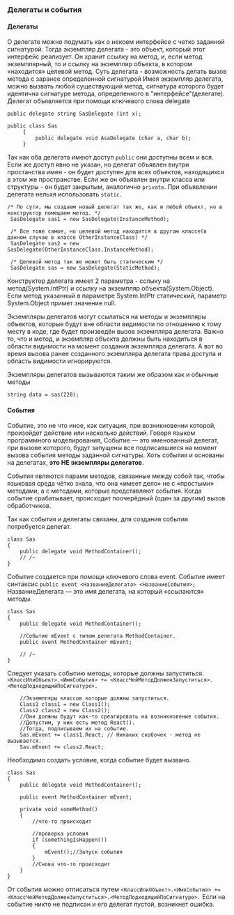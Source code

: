 ### Делегаты и события

#### Делегаты
О делегате можно подумать как о некоем интерфейсе с четко заданной сигнатурой.
Тогда экземпляр делегата - это объект, который этот интерфейс реализует. Он хранит ссылку на метод, и, если метод экземплярный, то и ссылку на экземпляр объекта, в котором «находится» целевой метод.
Суть делегата - возможность делать вызов метода с заранее определенной сигнатурой
Имея экземпляр делегата, можно вызвать любой существующий метод, сигнатура которого будет идентична сигнатуре метода, определенного в "интерфейсе"(делегате).
Делегат объявляется при помощи ключевого слова delegate 
```scharp
public delegate string SasDelegate (int x);

public class Sas
     {
         public delegate void AsaDelegate (char a, char b);
     }
```
Так как оба делегата имеют доступ ```public``` они доступны всем и вся. Если же доступ явно не указан, но делегат объявлен внутри простанства имен - он будет доступен для всех объектов, находящихся в этом же пространстве.
Если же он объявлен внутри класса или структуры - он будет закрытым, аналогично ```private```.
При объявлении делегата нельхя использовать ```static```.
```scharp
/* По сути, мы создаем новый делегат так же, как и любой объект, но в конструктор помещаем метод. */
 SasDelegate sas1 = new SasDelegate(InstanceMethod);
 
 /* Все тоже самое, но целевой метод находится в другом классе(в данном случае в классе OtherInstanceClass) */
 SasDelegate sas2 = new SasDelegate(OtherInstanceClass.InstanceMethod);
 
 /* Целевой метод так же может быть статическим */
 SasDelegate sas = new SasDelegate(StaticMethod);
```
Конструктор делегата имеет 2 параметра - сслыку на метод(System.IntPtr) и ссылку на экземпляр объекта(System.Object). 
Если метод указанный в параметре System.IntPtr статический, параметр System.Object примет значение null.

Экземпляры делегатов могут ссылаться на методы и экземпляры объектов, которые будут вне области видимости по отношению к тому месту в коде, где будет произведён вызов экземпляра делегата. 
Важно то, что и метод, и экземпляр объекта должны быть находиться в области видимости на момент создания экземпляра делегата. 
А вот во время вызова ранее созданного экземпляра делегата права доступа и область видимости игнорируются.

Экземпляры делегатов вызываются таким же образом как и обычные методы
```scharp
string data = sas(228);
```

#### События
Событие, это не что иное, как ситуация, при возникновении которой, произойдет действие или несколько действий. 
Говоря языком программного моделирования, Событие — это именованный делегат, при вызове которого, будут запущены все подписавшиеся на момент вызова события методы заданной сигнатуры.
Хоть события и основаны на делегатах, **это НЕ экземпляры делегатов**.

События являются парами методов, связанные между собой так, чтобы языковая среда чётко знала, что она «имеет дело» не с «простыми» методами, а с методами, которые представляют события.
Когда событие срабатывает, происходит поочерёдный (один за другим) вызов обработчиков.

Так как события и делегаты связаны, для создания события потребуется делегат.
```scharp
class Sas
{
	public delegate void MethodContainer();
	// /~
}
```
Событие создается при помощи ключевого слова event. 
Событие имеет синтаксис ```public event <НазваниеДелегата> <НазваниеСобытия>;```
НазваниеДелегата — это имя делегата, на который «ссылаются» методы.
```scharp
class Sas
{
	public delegate void MethodContainer();
	
	//Событие mEvent c типом делегата MethodContainer.
	public event MethodContainer mEvent;
	
	// /~
}
```
Следует указать событию методы, которые должны запуститься.
```<КлассИлиОбъект>.<ИмяСобытия> += <КлассЧейМетодДолженЗапуститься>.<МетодПодходящийПоСигнатуре>.```
```scharp
	//Экземпляры классов которые должны запуститься.
	Class1 class1 = new Class1();
	Class2 class2 = new Class2();
	//Они должны будут как-то среагировать на возникновение события.
	//Допустим, у них есть метод React().
	//Тогда, подписываем их на событие.
	Sas.mEvent += class1.React; // Никаких скобочек - метод не вызывается.
	Sas.mEvent += class2.React;
```
Необходимо создать условие, когда событие будет вызвано.
```scharp
class Sas
{
	public delegate void MethodContainer();
	
	public event MethodContainer mEvent;
	
	private void someMethod()
	{
		//что-то происходит
		
		//проверка условия
		if (somethingIsHappen())
		{
			mEvent();//Запуск события
		}
		//Снова что-то происходит
	}
}
```
От события можно отписаться путем ```<КлассИлиОбъект>.<ИмяСобытия> += <КлассЧейМетодДолженЗапуститься>.<МетодПодходящийПоСигнатуре>.```
Если на событие никто не подписан и его делегат пустой, возникнет ошибка. 
